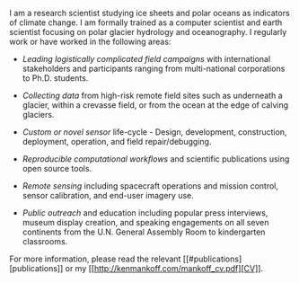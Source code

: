 I am a research scientist studying ice sheets and polar oceans as indicators of climate change. I am formally trained as a computer scientist and earth scientist focusing on polar glacier hydrology and oceanography. I regularly work or have worked in the following areas:

+ *Leading logistically complicated field campaigns* with international stakeholders and participants ranging from multi-national corporations to Ph.D. students.

+ *Collecting data* from high-risk remote field sites such as underneath a glacier, within a crevasse field, or from the ocean at the edge of calving glaciers.

+ *Custom or novel sensor* life-cycle - Design, development, construction, deployment, operation, and field repair/debugging.

+ *Reproducible computational workflows* and scientific publications using open source tools.

+ *Remote sensing* including spacecraft operations and mission control, sensor calibration, and end-user imagery use.

+ *Public outreach* and education including popular press interviews, museum display creation, and speaking engagements on all seven continents from the U.N. General Assembly Room to kindergarten classrooms.

For more information, please read the relevant [[#publications][publications]] or my [[http://kenmankoff.com/mankoff_cv.pdf][CV]].

